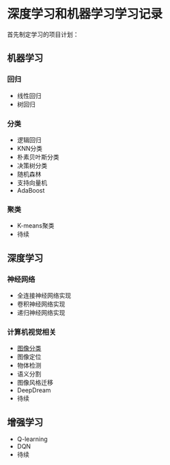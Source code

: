 深度学习和机器学习学习记录
======

首先制定学习的项目计划：

机器学习
-------
### 回归
* 线性回归
* 树回归
### 分类
* 逻辑回归
* KNN分类
* 朴素贝叶斯分类
* 决策树分类
* 随机森林
* 支持向量机
* AdaBoost
### 聚类
* K-means聚类
* 待续


深度学习
-------
### 神经网络
* 全连接神经网络实现
* 卷积神经网络实现
* 递归神经网络实现
### 计算机视觉相关
* [图像分类](https://github.com/cryer/Image-Classification)
* 图像定位
* 物体检测
* 语义分割
* 图像风格迁移
* DeepDream
* 待续

增强学习
-------
* Q-learning
* DQN
* 待续
